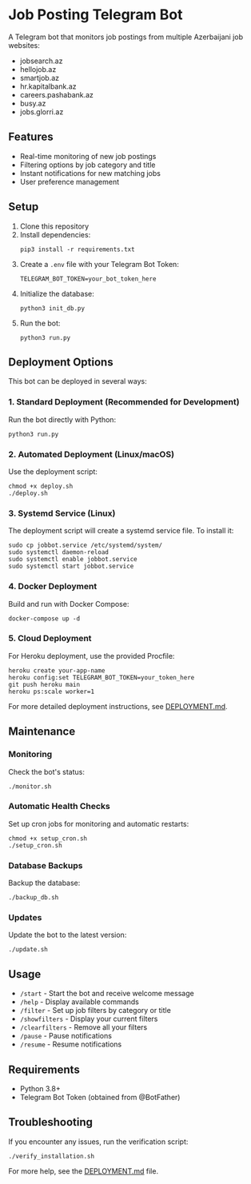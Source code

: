 # Job Posting Telegram Bot

A Telegram bot that monitors job postings from multiple Azerbaijani job websites:
- jobsearch.az
- hellojob.az
- smartjob.az
- hr.kapitalbank.az
- careers.pashabank.az
- busy.az
- jobs.glorri.az

## Features

- Real-time monitoring of new job postings
- Filtering options by job category and title
- Instant notifications for new matching jobs
- User preference management

## Setup

1. Clone this repository
2. Install dependencies:
   ```
   pip3 install -r requirements.txt
   ```
3. Create a `.env` file with your Telegram Bot Token:
   ```
   TELEGRAM_BOT_TOKEN=your_bot_token_here
   ```
4. Initialize the database:
   ```
   python3 init_db.py
   ```
5. Run the bot:
   ```
   python3 run.py
   ```

## Deployment Options

This bot can be deployed in several ways:

### 1. Standard Deployment (Recommended for Development)

Run the bot directly with Python:
```
python3 run.py
```

### 2. Automated Deployment (Linux/macOS)

Use the deployment script:
```
chmod +x deploy.sh
./deploy.sh
```

### 3. Systemd Service (Linux)

The deployment script will create a systemd service file. To install it:
```
sudo cp jobbot.service /etc/systemd/system/
sudo systemctl daemon-reload
sudo systemctl enable jobbot.service
sudo systemctl start jobbot.service
```

### 4. Docker Deployment

Build and run with Docker Compose:
```
docker-compose up -d
```

### 5. Cloud Deployment

For Heroku deployment, use the provided Procfile:
```
heroku create your-app-name
heroku config:set TELEGRAM_BOT_TOKEN=your_token_here
git push heroku main
heroku ps:scale worker=1
```

For more detailed deployment instructions, see [DEPLOYMENT.md](DEPLOYMENT.md).

## Maintenance

### Monitoring

Check the bot's status:
```
./monitor.sh
```

### Automatic Health Checks

Set up cron jobs for monitoring and automatic restarts:
```
chmod +x setup_cron.sh
./setup_cron.sh
```

### Database Backups

Backup the database:
```
./backup_db.sh
```

### Updates

Update the bot to the latest version:
```
./update.sh
```

## Usage

- `/start` - Start the bot and receive welcome message
- `/help` - Display available commands
- `/filter` - Set up job filters by category or title
- `/showfilters` - Display your current filters
- `/clearfilters` - Remove all your filters
- `/pause` - Pause notifications
- `/resume` - Resume notifications

## Requirements

- Python 3.8+
- Telegram Bot Token (obtained from @BotFather)

## Troubleshooting

If you encounter any issues, run the verification script:
```
./verify_installation.sh
```

For more help, see the [DEPLOYMENT.md](DEPLOYMENT.md) file. 